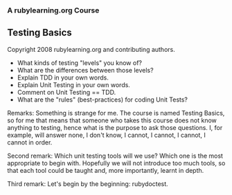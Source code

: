 ### A rubylearning.org Course
## Testing Basics
Copyright 2008 rubylearning.org and contributing authors.



+ What kinds of testing "levels" you know of?
+ What are the differences between those levels?
+ Explain TDD in your own words.
+ Explain Unit Testing in your own words.
+ Comment on Unit Testing == TDD.
+ What are the "rules" (best-practices) for coding Unit Tests?


Remarks:
Something is strange for me. The course is named Testing Basics, 
so for me that means that someone who takes this course does not 
know anything to testing, hence what is the purpose to ask those 
questions. I, for example, will answer none, I don't know, I 
cannot, I cannot, I cannot, I cannot in order.

Second remark:
Which unit testing tools will we use?
Which one is the most appropriate to begin with.
Hopefully we will not introduce too much tools, so that each tool
could be taught and, more importantly, learnt in depth.

Third remark:
Let's begin by the beginning: rubydoctest.
